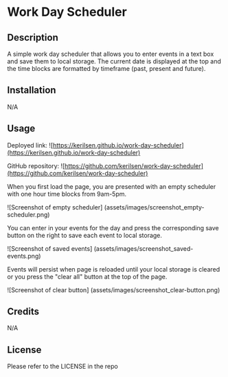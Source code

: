# Work Day Scheduler

## Description
A simple work day scheduler that allows you to enter events in a text box and save them to local storage. The current date is displayed at the top and the time blocks are formatted by timeframe (past, present and future).

## Installation
N/A

## Usage
Deployed link: ![https://kerilsen.github.io/work-day-scheduler](https://kerilsen.github.io/work-day-scheduler)

GitHub repository: ![https://github.com/kerilsen/work-day-scheduler](https://github.com/kerilsen/work-day-scheduler)

When you first load the page, you are presented with an empty scheduler with one hour time blocks from 9am-5pm.

![Screenshot of empty scheduler] (assets/images/screenshot_empty-scheduler.png)

You can enter in your events for the day and press the corresponding save button on the right to save each event to local storage.

![Screenshot of saved events] (assets/images/screenshot_saved-events.png)

Events will persist when page is reloaded until your local storage is cleared or you press the "clear all" button at the top of the page.

![Screenshot of clear button] (assets/images/screenshot_clear-button.png)

## Credits
N/A

## License
Please refer to the LICENSE in the repo

